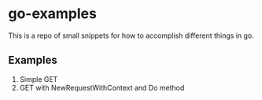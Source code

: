# go-examples

This is a repo of small snippets for how to accomplish different things in go.

## Examples

1. Simple GET
2. GET with NewRequestWithContext and Do method
